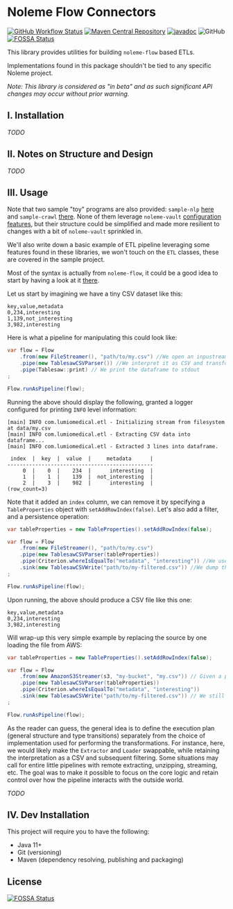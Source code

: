 # Noleme Flow Connectors

[![GitHub Workflow Status](https://img.shields.io/github/workflow/status/noleme/noleme-flow-connectors/Java%20CI%20with%20Maven)](https://github.com/noleme/noleme-flow-connectors/actions?query=workflow%3A%22Java+CI+with+Maven%22)
[![Maven Central Repository](https://maven-badges.herokuapp.com/maven-central/com.noleme/noleme-flow-connectors/badge.svg)](https://maven-badges.herokuapp.com/maven-central/com.noleme/noleme-flow-connectors)
[![javadoc](https://javadoc.io/badge2/com.noleme/noleme-flow-connectors/javadoc.svg)](https://javadoc.io/doc/com.noleme/noleme-flow-connectors)
![GitHub](https://img.shields.io/github/license/noleme/noleme-flow-connectors)
[![FOSSA Status](https://app.fossa.com/api/projects/git%2Bgithub.com%2FNoleme%2Fnoleme-flow-connectors.svg?type=shield)](https://app.fossa.com/projects/git%2Bgithub.com%2FNoleme%2Fnoleme-flow-connectors?ref=badge_shield)

This library provides utilities for building `noleme-flow` based ETLs.

Implementations found in this package shouldn't be tied to any specific Noleme project.

_Note: This library is considered as "in beta" and as such significant API changes may occur without prior warning._

## I. Installation

_TODO_

## II. Notes on Structure and Design

_TODO_

## III. Usage

Note that two sample "toy" programs are also provided: `sample-nlp` [here](./sample/nlp) and `sample-crawl` [there](./sample/crawl).
None of them leverage `noleme-vault` [configuration features](https://github.com/noleme/noleme-vault), but their structure could be simplified and made more resilient to changes with a bit of `noleme-vault` sprinkled in.

We'll also write down a basic example of ETL pipeline leveraging some features found in these libraries, we won't touch on the `ETL` classes, these are covered in the sample project.

Most of the syntax is actually from `noleme-flow`, it could be a good idea to start by having a look at it [there](https://github.com/noleme/noleme-flow).

Let us start by imagining we have a tiny CSV dataset like this:

```csv
key,value,metadata
0,234,interesting
1,139,not_interesting
3,982,interesting
```

Here is what a pipeline for manipulating this could look like:

```java
var flow = Flow
    .from(new FileStreamer(), "path/to/my.csv") //We open an inpustream from the CSV file
    .pipe(new TablesawCSVParser()) //We interpret it as CSV and transform it into a tablesaw dataframe
    .pipe(Tablesaw::print) // We print the dataframe to stdout
;

Flow.runAsPipeline(flow);
```

Running the above should display the following, granted a logger configured for printing `INFO` level information:

```log
[main] INFO com.lumiomedical.etl - Initializing stream from filesystem at data/my.csv
[main] INFO com.lumiomedical.etl - Extracting CSV data into dataframe...
[main] INFO com.lumiomedical.etl - Extracted 3 lines into dataframe.
                                               
 index  |  key  |  value  |     metadata      |
-----------------------------------------------
     0  |    0  |    234  |      interesting  |
     1  |    1  |    139  |  not_interesting  |
     2  |    3  |    982  |      interesting  |
(row_count=3)
```

Note that it added an `index` column, we can remove it by specifying a `TableProperties` object with `setAddRowIndex(false)`.
Let's also add a filter, and a persistence operation:

```java
var tableProperties = new TableProperties().setAddRowIndex(false);

var flow = Flow
    .from(new FileStreamer(), "path/to/my.csv")
    .pipe(new TablesawCSVParser(tableProperties))
    .pipe(Criterion.whereIsEqualTo("metadata", "interesting")) //We use a helper query feature, note that there are many other ways to do that, notably using the tablesaw API
    .sink(new TablesawCSVWrite("path/to/my-filtered.csv")) //We dump the dataframe as CSV into another file
;

Flow.runAsPipeline(flow);
```

Upon running, the above should produce a CSV file like this one:

```csv
key,value,metadata
0,234,interesting
3,982,interesting
```

Will wrap-up this very simple example by replacing the source by one loading the file from AWS:

```java
var tableProperties = new TableProperties().setAddRowIndex(false);

var flow = Flow
    .from(new AmazonS3Streamer(s3, "my-bucket", "my.csv")) // Given a properly configured AmazonS3 instance
    .pipe(new TablesawCSVParser(tableProperties))
    .pipe(Criterion.whereIsEqualTo("metadata", "interesting"))
    .sink(new TablesawCSVWrite("path/to/my-filtered.csv")) // We still write the output to the filesystem
;

Flow.runAsPipeline(flow);
``` 

As the reader can guess, the general idea is to define the execution plan (general structure and type transitions) separately from the choice of implementation used for performing the transformations.
For instance, here, we would likely make the `Extractor` and `Loader` swappable, while retaining the interpretation as a CSV and subsequent filtering.
Some situations may call for entire little pipelines with remote extracting, unzipping, streaming, etc.
The goal was to make it possible to focus on the core logic and retain control over how the pipeline interacts with the outside world.

_TODO_

## IV. Dev Installation

This project will require you to have the following:

* Java 11+
* Git (versioning)
* Maven (dependency resolving, publishing and packaging) 


## License
[![FOSSA Status](https://app.fossa.com/api/projects/git%2Bgithub.com%2FNoleme%2Fnoleme-flow-connectors.svg?type=large)](https://app.fossa.com/projects/git%2Bgithub.com%2FNoleme%2Fnoleme-flow-connectors?ref=badge_large)